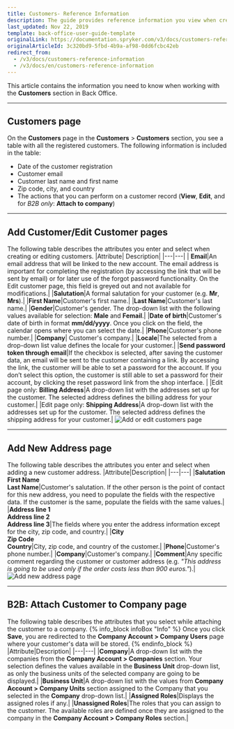```yaml
---
title: Customers- Reference Information
description: The guide provides reference information you view when creating and updating customers in the Back Office.
last_updated: Nov 22, 2019
template: back-office-user-guide-template
originalLink: https://documentation.spryker.com/v3/docs/customers-reference-information
originalArticleId: 3c320bd9-5fbd-4b9a-af98-0dd6fcbc42eb
redirect_from:
  - /v3/docs/customers-reference-information
  - /v3/docs/en/customers-reference-information
---
```


This article contains the information you need to know when working with the **Customers** section in Back Office.
***
## Customers page
On the **Customers** page in the **Customers** > **Customers** section, you see a table with all the registered customers. The following information is included in the table:

* Date of the customer registration
* Customer email
* Customer last name and first name
* Zip code, city, and country
* The actions that you can perform on a customer record (**View**, **Edit**, and for _B2B only_: **Attach to company**)
***
## Add Customer/Edit Customer pages
The following table describes the attributes you enter and select when creating or editing customers.
|Attribute| Description|
|---|---|
| **Email**|An email address that will be linked to the new account. The email address is important for completing the registration (by accessing the link that will be sent by email) or for later use of the forgot password functionality. On the Edit customer page, this field is greyed out and not available for modifications.|
|**Salutation**|A formal salutation for your customer (e.g. **Mr**, **Mrs**).|
|**First Name**|Customer's first name.|
|**Last Name**|Customer's last name.|
|**Gender**|Customer's gender. The drop-down list with the following values available for selection: **Male** and **Femail**.|
|**Date of birth**|Customer's date of birth in format **mm/dd/yyyy**. Once you click on the field, the calendar opens where you can select the date.|
|**Phone**|Customer's phone number.|
|**Company**| Customer's company.|
|**Locale**|The selected from a drop-down list value defines the locale for your customer.|
|**Send password token through email**|If the checkbox is selected, after saving the customer data, an email will be sent to the customer containing a link. By accessing the link, the customer will be able to set a password for the account. If you don’t select this option, the customer is still able to set a password for their account, by clicking the reset password link from the shop interface. |
|Edit page only: **Billing Address**|A drop-down list with the addresses set up for the customer. The selected address defines the billing address for your customer.|
|Edit page only: **Shipping Address**|A drop-down list with the addresses set up for the customer. The selected address defines the shipping address for your customer.|
![Add or edit customers page](https://spryker.s3.eu-central-1.amazonaws.com/docs/User+Guides/Back+Office+User+Guides/Customers/Customers%3A+Reference+Information/customers-reference-information.png) 

***
## Add New Address page
The following table describes the attributes you enter and select when adding a new customer address.
|Attribute|Description|
|---|---|
|**Salutation**</br>**First Name**</br>**Last Name**|Customer's salutation. If the other person is the point of contact for this new address, you need to populate the fields with the respective data. If the customer is the same, populate the fields with the same values.|
|**Address line 1**</br>**Address line 2**</br>**Address line 3**|The fields where you enter the address information except for the city, zip code, and country.|
|**City**</br>**Zip Code**</br>**Country**|City, zip code, and country of the customer.|
|**Phone**|Customer's phone number.|
|**Company**|Customer's company.|
|**Comment**|Any specific comment regarding the customer or customer address (e.g. _"This address is going to be used only if the order costs less than 900 euros."_).|
![Add new address page](https://spryker.s3.eu-central-1.amazonaws.com/docs/User+Guides/Back+Office+User+Guides/Customers/Customers%3A+Reference+Information/Add+new+address+page.png) 

***
## B2B: Attach Customer to Company page
The following table describes the attributes that you select while attaching the customer to a company.
{% info_block infoBox "Info" %}
Once you click **Save**, you are redirected to the **Company Account > Company Users** page where your customer's data will be stored.
{% endinfo_block %}
|Attribute|Description|
|---|---|
|**Company**|A drop-down list with the companies from the **Company Account > Companies** section. Your selection defines the values available in the **Business Unit** drop-down list, as only the business units of the selected company are going to be displayed.|
|**Business Unit**|A drop-down list with the values from **Company Account > Company Units** section assigned to the Company that you selected in the **Company** drop-down list.|
|**Assigned Roles**|Displays the assigned roles if any.|
|**Unassigned Roles**|The roles that you can assign to the customer. The available roles are defined once they are assigned to the company in the **Company Account > Company Roles** section.|
